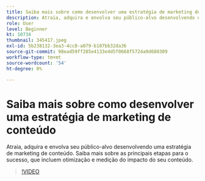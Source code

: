 ```yaml
---
title: Saiba mais sobre como desenvolver uma estratégia de marketing de conteúdo
description: Atraia, adquira e envolva seu público-alvo desenvolvendo uma estratégia de marketing de conteúdo.
role: User
level: Beginner
kt: 10734
thumbnail: 345417.jpeg
exl-id: 5b238132-3ea3-4cc8-a079-b107bb32da36
source-git-commit: 98ead59ff285e4133e4d5f0668f5724a9d680309
workflow-type: tm+mt
source-wordcount: '54'
ht-degree: 0%

---
```


# Saiba mais sobre como desenvolver uma estratégia de marketing de conteúdo

Atraia, adquira e envolva seu público-alvo desenvolvendo uma estratégia de marketing de conteúdo. Saiba mais sobre as principais etapas para o sucesso, que incluem otimização e medição do impacto do seu conteúdo.

>[!VIDEO](https://video.tv.adobe.com/v/345417/?quality=12&learn=on)
